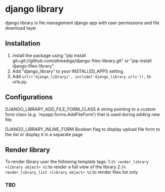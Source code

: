 # django library

django library is file management django app with user permissions and file download layer


## Installation
1. install the package using "pip install git+git://github.com/ahmadiga/django-files-library.git" or "pip install django-files-library"
2. Add "django_library" to your INSTALLED_APPS setting.
3. Add ``` url(r'django_library/', include('django_library.urls')), ``` to urls.py.

## Configurations
DJANGO_LIBRARY_ADD_FILE_FORM_CLASS
A string pointing to a custom form class (e.g. ‘myapp.forms.AddFileForm’) that is used during adding new file.

DJANGO_LIBRARY_INLINE_FORM Boolean flag to display upload file form to the list or display it in a separate page

## Render library
To render library user the following template tags:
1.```{% render_library <library object> %}```:to render a full view of the library
2.```{% render_library_list <library object> %}```:to render files list only

### TBD